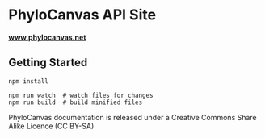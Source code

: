 # PhyloCanvas API Site

**www.phylocanvas.net**

## Getting Started
```
npm install

npm run watch  # watch files for changes
npm run build  # build minified files
```

PhyloCanvas documentation is released under a Creative Commons Share Alike Licence (CC BY-SA)
